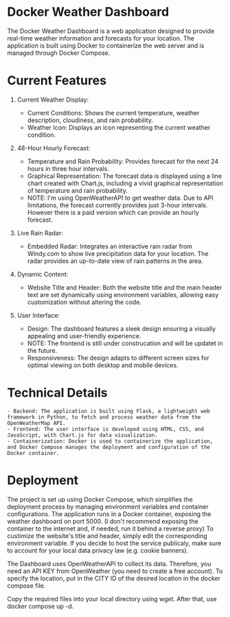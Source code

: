 # Docker Weather Dashboard
The Docker Weather Dashboard is a web application designed to provide real-time weather information and forecasts for your location. The application is built using Docker to containerize the web server and is managed through Docker Compose.

# Current Features
1. Current Weather Display:
    - Current Conditions: Shows the current temperature, weather description, cloudiness, and rain probability.
    - Weather Icon: Displays an icon representing the current weather condition.
      
2. 48-Hour Hourly Forecast:
    - Temperature and Rain Probability: Provides forecast for the next 24 hours in three hour intervals.
    - Graphical Representation: The forecast data is displayed using a line chart created with Chart.js, including a vivid graphical representation of temperature and rain probability.
    - NOTE: I'm using OpenWeatherAPI to get weather data. Due to API limitations, the forecast currently provides just 3-hour intervals. However there is a paid version which can provide an hourly forecast.
   
3. Live Rain Radar:
    - Embedded Radar: Integrates an interactive rain radar from Windy.com to show live precipitation data for your location. The radar provides an up-to-date view of rain patterns in the area.

4. Dynamic Content:
    - Website Title and Header: Both the website title and the main header text are set dynamically using environment variables, allowing easy customization without altering the code.

5. User Interface:
    - Design: The dashboard features a sleek design ensuring a visually appealing and user-friendly experience.
    - NOTE: The frontend is still under construcation and will be updatet in the future.
    - Responsiveness: The design adapts to different screen sizes for optimal viewing on both desktop and mobile devices.
  
# Technical Details
    - Backend: The application is built using Flask, a lightweight web framework in Python, to fetch and process weather data from the OpenWeatherMap API.
    - Frontend: The user interface is developed using HTML, CSS, and JavaScript, with Chart.js for data visualization.
    - Containerization: Docker is used to containerize the application, and Docker Compose manages the deployment and configuration of the Docker container.

# Deployment
The project is set up using Docker Compose, which simplifies the deployment process by managing environment variables and container configurations. The application runs in a Docker container, exposing     the weather dashboard on port 5000. (I don't recommend exposing the container to the internet and, if needed, run it behind a reverse proxy)
To custimize the website's title and header, simply edit the corresponding environment variable.
If you decide to host the service publicaly, make sure to account for your local data privacy law (e.g. cookie banners).

The Dashboard uses OpenWeatherAPI to collect its data. Therefore, you need an API KEY from OpenWeather (you need to create a free account).
To specify the location, put in the CITY ID of the desired location in the docker compose file.

Copy the required files into your local directory using wget.
After that, use docker compose up -d.
